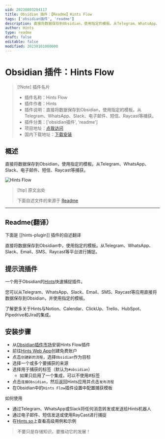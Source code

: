 ```yaml
---
uid: 20230803204117
title: Obsidian 插件：【Readme】Hints Flow
tags: ['obsidian插件', 'readme']
description: 直接将数据保存到Obsidian，使用指定的模板。从Telegram、WhatsApp、Slack、电子邮件、短信、Raycast等捕获。
author: Hints
type: readme
draft: false
editable: false
modified: 20230101000000
---
```


# Obsidian 插件：Hints Flow

> [!Note] 插件名片
> - 插件名称：Hints Flow
> - 插件作者：Hints
> - 插件说明：直接将数据保存到Obsidian，使用指定的模板。从Telegram、WhatsApp、Slack、电子邮件、短信、Raycast等捕获。
> - 插件分类：['obsidian插件', 'readme']
> - 项目地址：[点我访问](https://github.com/slpbx/obsidian-plugin)
> - 国内下载地址：[下载安装](https://pkmer.cn/products/plugin/pluginMarket/?hints-plugin)

## 概述

直接将数据保存到Obsidian，使用指定的模板。从Telegram、WhatsApp、Slack、电子邮件、短信、Raycast等捕获。

![Hints Flow](https://cdn.pkmer.cn/covers/hints-plugin_new.gif!pkmer)

> [!tip] 原文出处
> 
>下面自述文件的来源于 [Readme](https://ghproxy.net/https://raw.githubusercontent.com/slpbx/obsidian-plugin/master/README.md)
> 

---

## Readme(翻译）

下面是 [[hints-plugin]] 插件的自述翻译


直接将数据保存到Obsidian中，使用指定的模板。从Telegram、WhatsApp、Slack、Email、SMS、Raycast等平台进行捕捉。
## 提示流插件

一个用于Obsidian的[Hints](https://hints.so/)快速捕捉插件。

您可以从Telegram、WhatsApp、Slack、Email、SMS、Raycast等应用直接将数据保存到Obsidian，并使用指定的模板。

了解更多关于Hints与Notion、Calendar、ClickUp、Trello、HubSpot、Pipedrive和Jira的集成。

## 安装步骤

- 从[Obsidian插件市场](https://obsidian.md/plugins?id=hints-plugin)安装Hints Flow插件
- 前往[Hints Web App](https://i.hints.so/)创建免费账户
- 点击`创建新的流程`，选择`Obsidian`作为目标
- 选择一个或多个要捕获的来源
- 选择用于捕获的标签（默认为`#obsidian`）
	- 如果只启用了一个集成，可以不使用#标签
- 点击`连接Obsidian`，然后返回Hints应用并点击`发布流程`
- 在Obsidian中的`Hints Flow`插件设置中配置捕获模板

如何使用

- 通过Telegram、WhatsApp或Slack将任何消息转发或发送给Hints机器人
- 通过电子邮件、短信发送或使用RayCast进行捕捉
- 在[Hints.so](https://hints.so/flows)上查看高级用例和示例

> 不要只是存储知识，要推动它的发展！



